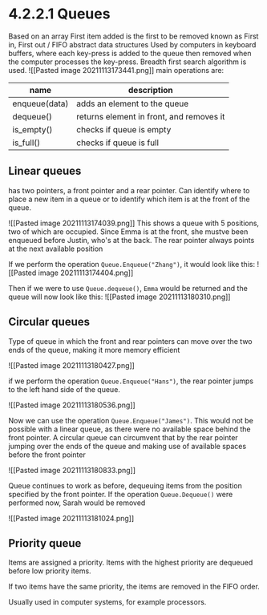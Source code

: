 # 4.2.2.1 Queues
Based on an array 
First item added is the first to be removed
known as First in, First out / FIFO abstract data structures
Used by computers in keyboard buffers,  where each key-press is added to the queue then removed when the computer processes the key-press. 
Breadth first search algorithm is used.
![[Pasted image 20211113173441.png]]
main operations are:

| name          | description                              |
| ------------- | ---------------------------------------- |
| enqueue(data) | adds an element to the queue             |
| dequeue()     | returns element in front, and removes it |
| is_empty()    | checks if queue is empty                 |
| is_full()     | checks if queue is full                  |

## Linear queues
has two pointers, a front pointer and a rear pointer.
Can identify where to place a new item in a queue or to identify which item is at the front of the queue.

![[Pasted image 20211113174039.png]]
This shows a queue with 5 positions, two of which are occupied. Since Emma is at the front, she mustve been enqueued before Justin, who's at the back. The rear pointer always points at the next available position

If we perform the operation `Queue.Enqueue("Zhang")`, it would look like this:
![[Pasted image 20211113174404.png]]

Then if we were to use `Queue.dequeue()`, `Emma` would be returned and the queue will now look like this:
![[Pasted image 20211113180310.png]]

## Circular queues
Type of queue in which the front and rear pointers can move over the two ends of the queue, making it more memory efficient

![[Pasted image 20211113180427.png]]

if we perform the operation `Queue.Enqueue("Hans")`, the rear pointer jumps to the left hand side of the queue.

![[Pasted image 20211113180536.png]]

Now we can use the operation `Queue.Enqueue("James")`. This would not be possible with a linear queue, as there were no available space behind the front pointer. 
A circular queue can circumvent that by the rear pointer jumping over the ends of the queue and making use of available spaces before the front pointer

![[Pasted image 20211113180833.png]]

Queue continues to work as before, dequeuing items from the position specified by the front pointer. If the operation `Queue.Dequeue()` were performed now, Sarah would be removed

![[Pasted image 20211113181024.png]]

## Priority queue
Items are assigned a priority. Items with the highest priority are dequeued before low priority items. 

If two items have the same priority, the items are removed in the FIFO order.

Usually used in computer systems, for example processors.